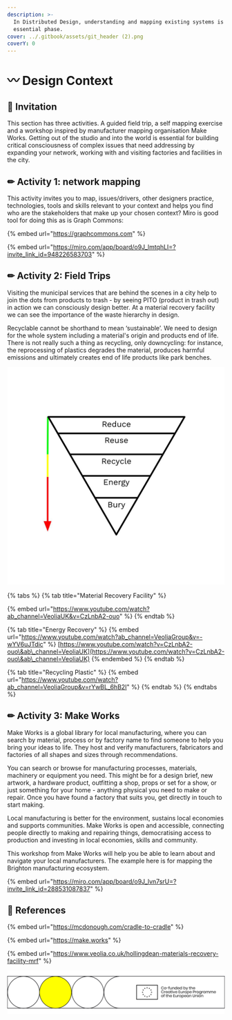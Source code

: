 ```yaml
---
description: >-
  In Distributed Design, understanding and mapping existing systems is an
  essential phase.
cover: ../.gitbook/assets/git_header (2).png
coverY: 0
---
```


# 〰 Design Context

## 🎯 Invitation

This section has three activities. A guided field trip, a self mapping exercise and a workshop inspired by manufacturer mapping organisation Make Works. Getting out of the studio and into the world is essential for building critical consciousness of complex issues that need addressing by expanding your network, working with and visiting factories and facilities in the city.

## ✏ Activity 1: network mapping

This activity invites you to map, issues/drivers, other designers practice, technologies, tools and skills relevant to your context and helps you find who are the stakeholders that make up your chosen context? Miro is good tool for doing this as is Graph Commons:

{% embed url="https://graphcommons.com" %}

{% embed url="https://miro.com/app/board/o9J_lmtqhLI=?invite_link_id=948226583703" %}

## ✏ Activity 2: Field Trips

Visiting the municipal services that are behind the scenes in a city help to join the dots from products to trash - by seeing PITO (product in trash out) in action we can consciously design better. At a material recovery facility we can see the importance of the waste hierarchy in design.&#x20;

Recyclable cannot be shorthand to mean ‘sustainable’. We need to design for the whole system including a material's origin and products end of life. There is not really such a thing as recycling, only downcycling: for instance, the reprocessing of plastics degrades the material, produces harmful emissions and ultimately creates end of life products like park benches.

![Waste Hierarchy](<../.gitbook/assets/waste Hierachy.jpg>)

{% tabs %}
{% tab title="Material Recovery Facility" %}


{% embed url="https://www.youtube.com/watch?ab_channel=VeoliaUK&v=CzLnbA2-ouo" %}
{% endtab %}

{% tab title="Energy Recovery" %}
{% embed url="https://www.youtube.com/watch?ab_channel=VeoliaGroup&v=-wYV6uJTdic" %}
[https://www.youtube.com/watch?v=CzLnbA2-ouo\&ab\_channel=VeoliaUK](https://www.youtube.com/watch?v=CzLnbA2-ouo\&ab\_channel=VeoliaUK)
{% endembed %}
{% endtab %}

{% tab title="Recycling Plastic" %}
{% embed url="https://www.youtube.com/watch?ab_channel=VeoliaGroup&v=rYwBL_6hB2I" %}
{% endtab %}
{% endtabs %}

## ✏ Activity 3: Make Works

Make Works is a global library for local manufacturing, where you can search by material, process or by factory name to find someone to help you bring your ideas to life. They host and verify manufacturers, fabricators and factories of all shapes and sizes through recommendations.

You can search or browse for manufacturing processes, materials, machinery or equipment you need. This might be for a design brief, new artwork, a hardware product, outfitting a shop, props or set for a show, or just something for your home - anything physical you need to make or repair. Once you have found a factory that suits you, get directly in touch to start making.

Local manufacturing is better for the environment, sustains local economies and supports communities. Make Works is open and accessible, connecting people directly to making and repairing things, democratising access to production and investing in local economies, skills and community.&#x20;

This workshop from Make Works will help you be able to learn about and navigate your local manufacturers. The example here is for mapping the Brighton manufacturing ecosystem.

{% embed url="https://miro.com/app/board/o9J_lvn7srU=?invite_link_id=288531087837" %}

## 📝 References

{% embed url="https://mcdonough.com/cradle-to-cradle" %}

{% embed url="https://make.works" %}

{% embed url="https://www.veolia.co.uk/hollingdean-materials-recovery-facility-mrf" %}

![](../.gitbook/assets/gitfooter.png)
